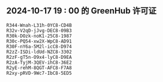 ## 2024-10-17 19 : 00 的 GreenHub 许可证
```
R344-Wnah-L31h-0YC8-CD4B
R32v-V2qD-jJvg-DEC8-09B3
R30k-DOzk-noK1-25C8-1987
R30c-PQ54-xw2X-WpC8-AD91
R30F-nY6a-5M2l-icC8-D974
R2zZ-ISDi-ldUd-NZC8-3302
R2zF-gT5n-O9x4-lyC8-D9EA
R2zA-TyjM-3QEV-ihC8-36E2
R2yE-rehM-8QGT-AFC8-F7A8
R2xy-pRVD-9Wc7-IbC8-5ED5
```
